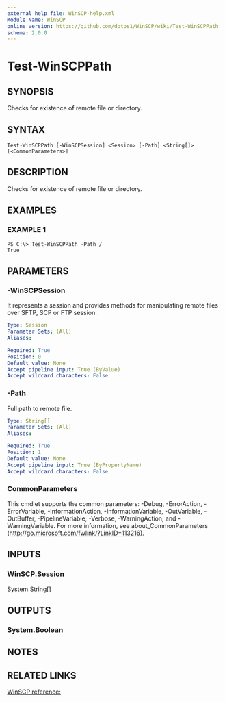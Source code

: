```yaml
---
external help file: WinSCP-help.xml
Module Name: WinSCP
online version: https://github.com/dotps1/WinSCP/wiki/Test-WinSCPPath
schema: 2.0.0
---
```


# Test-WinSCPPath

## SYNOPSIS
Checks for existence of remote file or directory.

## SYNTAX

```
Test-WinSCPPath [-WinSCPSession] <Session> [-Path] <String[]> [<CommonParameters>]
```

## DESCRIPTION
Checks for existence of remote file or directory.

## EXAMPLES

### EXAMPLE 1
```
PS C:\> Test-WinSCPPath -Path /
True
```

## PARAMETERS

### -WinSCPSession
It represents a session and provides methods for manipulating remote files over SFTP, SCP or FTP session.

```yaml
Type: Session
Parameter Sets: (All)
Aliases:

Required: True
Position: 0
Default value: None
Accept pipeline input: True (ByValue)
Accept wildcard characters: False
```

### -Path
Full path to remote file.

```yaml
Type: String[]
Parameter Sets: (All)
Aliases:

Required: True
Position: 1
Default value: None
Accept pipeline input: True (ByPropertyName)
Accept wildcard characters: False
```

### CommonParameters
This cmdlet supports the common parameters: -Debug, -ErrorAction, -ErrorVariable, -InformationAction, -InformationVariable, -OutVariable, -OutBuffer, -PipelineVariable, -Verbose, -WarningAction, and -WarningVariable. For more information, see about_CommonParameters (http://go.microsoft.com/fwlink/?LinkID=113216).

## INPUTS

### WinSCP.Session
System.String\[\]

## OUTPUTS

### System.Boolean

## NOTES

## RELATED LINKS

[WinSCP reference:](https://winscp.net/eng/docs/library_session_fileexists)

